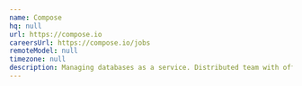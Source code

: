 ```yaml
---
name: Compose
hq: null
url: https://compose.io
careersUrl: https://compose.io/jobs
remoteModel: null
timezone: null
description: Managing databases as a service. Distributed team with offices in San Meteo, CA and Birmingham, AL.
---
```

